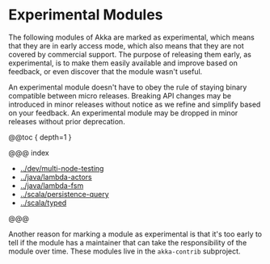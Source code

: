 <a id="experimental"></a>
# Experimental Modules

The following modules of Akka are marked as experimental, which means
that they are in early access mode, which also means that they are not
covered by commercial support. The purpose of releasing them early, as 
experimental, is to make them easily available and improve based on 
feedback, or even discover that the module wasn't useful.

An experimental module doesn't have to obey the rule of staying binary
compatible between micro releases. Breaking API changes may be introduced
in minor releases without notice as we refine and simplify based on your
feedback. An experimental module may be dropped in minor releases without 
prior deprecation.

@@toc { depth=1 }

@@@ index

* [../dev/multi-node-testing](../dev/multi-node-testing.md)
* [../java/lambda-actors](../java/lambda-actors.md)
* [../java/lambda-fsm](../java/lambda-fsm.md)
* [../scala/persistence-query](../scala/persistence-query.md)
* [../scala/typed](../scala/typed.md)

@@@

Another reason for marking a module as experimental is that it's too early
to tell if the module has a maintainer that can take the responsibility
of the module over time. These modules live in the `akka-contrib` subproject.